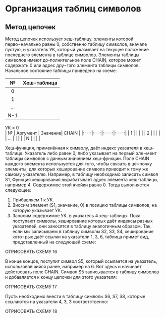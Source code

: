 # Организация таблиц символов
## Метод цепочек

Метод цепочек использует хеш-таблицу, элементы которой перво¬начально равны 0, собственно таблицу символов, вначале пустую, и указатель УК, который указывает на текущее положение последнего элемента в таблице символов. Элементы таблицы символов имеют до-полнительное поле СНАIN, которое может содержать 0 или адрес дру¬гого элемента таблицы символов. Начальное состояние таблицы приведено на схеме:

|  №  | Хеш-таблица |
|:---:|:---:|
|  0  |     |
|  1  |     | 
| ... |     | 
| N-1 |     | 

УК = 0  
|  №  | Аргумент | Значение| CHAIN |
|:---:|:---:|:----:|:----:|
|  1  |     |     |     |
|  2  |     |     |     |
| ... |     |     |     |
|  N  |     |     |     |

Хеш-функция, применённая к символу, даёт индекс указателя в хеш-таблице. Указатель либо равен 0, либо указывает на первый эле¬мент таблицы символов с данным значением хеш-функции. Поле СНАIN каждого элемента используется для того, чтобы связать в це¬почку элементы, для которых хеширование символа приводит к тому же самому указателю. Например, в таблицу необходимо записать символ S1, Функция хеширования вырабатывает адрес элемента хеш-таблицы, например 4. Содержимое этой ячейки равно 0. Тогда выполняется следующее:  
1.	Прибавляем 1 к УК.
2.	Вносим элемент (S1, значение, 0) в позицию таблицы символов,
на которую указывает УК.
3.	Заносим содержимое УК. в указатель 4 хеш-таблицы.
Пока поступают символы, хеширование которых даёт индексы разных указателей, они заносятся в таблицу аналогичным образом. Так, если мы записываем в таблицу символы S2, S3, S4, хеширование кото¬рых даёт ссылки на указатели 1, 3, 6, таблица примет вид, представленный на следующей схеме:

ОТРИСОВАТЬ СХЕМУ 16

В конце концов, поступит символ S5, который ссылается на указатель, использовавшийся ранее, например на 6. Вот здесь и начинает действовать поле CHAIN. Символ S5 записывается в таблицу символов и добавляется к концу цепочки для этого указателя:

ОТРИСОВАТЬ СХЕМУ 17

Пусть необходимо внести в таблицу символы S6, S7, S8, которые ссылаются на указатели 4, 3, 3 соответственно:

ОТРИСОВАТЬ СХЕМУ 18

